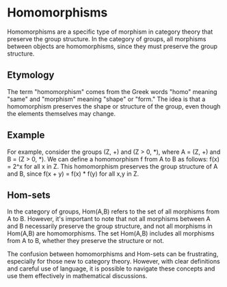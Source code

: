# Homomorphisms

Homomorphisms are a specific type of morphism in category theory that preserve the group
structure. In the category of groups, all morphisms between objects are homomorphisms,
since they must preserve the group structure.

## Etymology

The term "homomorphism" comes from the Greek words "homo" meaning "same" and "morphism"
meaning "shape" or "form." The idea is that a homomorphism preserves the shape or
structure of the group, even though the elements themselves may change.

## Example

For example, consider the groups (Z, +) and (Z > 0, *), where A = (Z, +) and B = (Z > 0, *).
We can define a homomorphism f from A to B as follows: f(x) = 2^x for all x in Z. This
homomorphism preserves the group structure of A and B, since f(x + y) = f(x) * f(y) for
all x,y in Z.

## Hom-sets

In the category of groups, Hom(A,B) refers to the set of all morphisms from A to B. However,
it's important to note that not all morphisms between A and B necessarily preserve the
group structure, and not all morphisms in Hom(A,B) are homomorphisms. The set Hom(A,B)
includes all morphisms from A to B, whether they preserve the structure or not.

The confusion between homomorphisms and Hom-sets can be frustrating, especially for those
new to category theory. However, with clear definitions and careful use of language, it is
possible to navigate these concepts and use them effectively in mathematical discussions.
